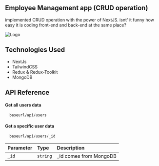 
## Employee Management app (CRUD operation)
implemented CRUD operation with the power of NextJS. isnt' it funny how easy it is coding front-end and back-end at the same place?



![Logo](https://i.ibb.co/9w0j6zd/Screenshot-2022-07-30-231430.png)
## Technologies Used

- NextJs
- TailwindCSS
- Redux & Redux-Toolkit
- MongoDB


## API Reference

#### Get all users data

```http
  baseurl/api/users
```
#### Get a specific user data

```http
  baseurl/api/users/_id
```

| Parameter | Type     | Description                       |
| :-------- | :------- | :-------------------------------- |
| `_id`      | `string` | _id comes from MongoDB |
